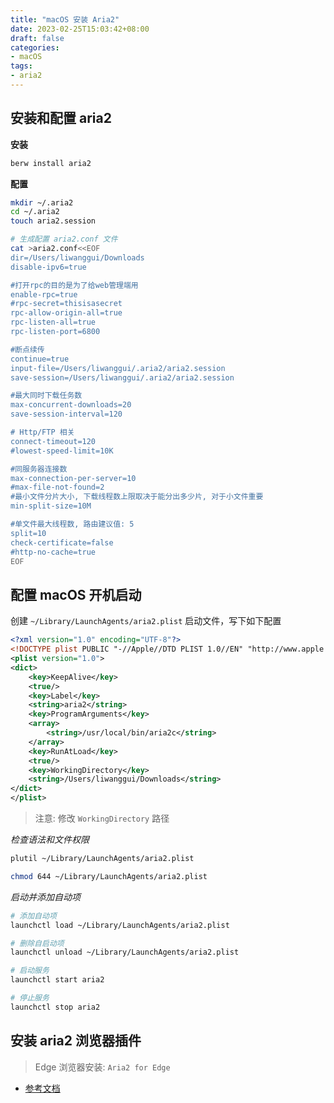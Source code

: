 ```yaml
---
title: "macOS 安装 Aria2"
date: 2023-02-25T15:03:42+08:00
draft: false
categories: 
- macOS
tags:
- aria2
---
```



## 安装和配置 aria2

**安装**

```bash
berw install aria2
```

**配置**

```bash
mkdir ~/.aria2
cd ~/.aria2
touch aria2.session

# 生成配置 aria2.conf 文件
cat >aria2.conf<<EOF
dir=/Users/liwanggui/Downloads
disable-ipv6=true

#打开rpc的目的是为了给web管理端用
enable-rpc=true
#rpc-secret=thisisasecret
rpc-allow-origin-all=true
rpc-listen-all=true
rpc-listen-port=6800

#断点续传
continue=true
input-file=/Users/liwanggui/.aria2/aria2.session
save-session=/Users/liwanggui/.aria2/aria2.session

#最大同时下载任务数
max-concurrent-downloads=20
save-session-interval=120

# Http/FTP 相关
connect-timeout=120
#lowest-speed-limit=10K

#同服务器连接数
max-connection-per-server=10
#max-file-not-found=2
#最小文件分片大小, 下载线程数上限取决于能分出多少片, 对于小文件重要
min-split-size=10M

#单文件最大线程数, 路由建议值: 5
split=10
check-certificate=false
#http-no-cache=true
EOF
```

## 配置 macOS 开机启动

创建 `~/Library/LaunchAgents/aria2.plist` 启动文件，写下如下配置

```xml
<?xml version="1.0" encoding="UTF-8"?>
<!DOCTYPE plist PUBLIC "-//Apple//DTD PLIST 1.0//EN" "http://www.apple.com/DTDs/PropertyList-1.0.dtd">
<plist version="1.0">
<dict>
	<key>KeepAlive</key>
	<true/>
	<key>Label</key>
	<string>aria2</string>
	<key>ProgramArguments</key>
	<array>
		<string>/usr/local/bin/aria2c</string>
	</array>
	<key>RunAtLoad</key>
    <true/>
	<key>WorkingDirectory</key>
	<string>/Users/liwanggui/Downloads</string>
</dict>
</plist>
```

> 注意: 修改 `WorkingDirectory` 路径

*检查语法和文件权限*

```bash
plutil ~/Library/LaunchAgents/aria2.plist

chmod 644 ~/Library/LaunchAgents/aria2.plist
```

*启动并添加自动项*

```bash
# 添加自动项
launchctl load ~/Library/LaunchAgents/aria2.plist

# 删除自启动项
launchctl unload ~/Library/LaunchAgents/aria2.plist

# 启动服务
launchctl start aria2

# 停止服务
launchctl stop aria2
```

## 安装 aria2 浏览器插件

> Edge 浏览器安装:  `Aria2 for Edge`

- [参考文档](https://blog.csdn.net/alex_yangchuansheng/article/details/121045393)